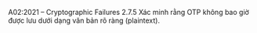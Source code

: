 A02:2021 – Cryptographic Failures
2.7.5	Xác minh rằng OTP không bao giờ được lưu dưới dạng văn bản rõ ràng (plaintext).